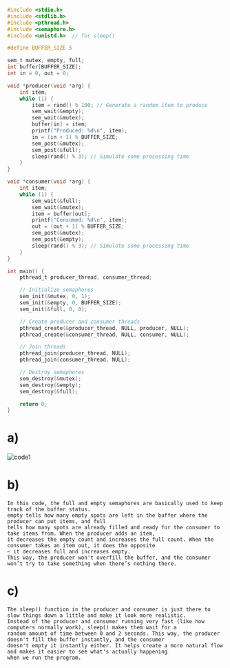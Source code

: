 ```c
#include <stdio.h>
#include <stdlib.h>
#include <pthread.h>
#include <semaphore.h>
#include <unistd.h>  // for sleep()

#define BUFFER_SIZE 5

sem_t mutex, empty, full;
int buffer[BUFFER_SIZE];
int in = 0, out = 0;

void *producer(void *arg) {
    int item;
    while (1) {
        item = rand() % 100; // Generate a random item to produce
        sem_wait(&empty);
        sem_wait(&mutex);
        buffer[in] = item;
        printf("Produced: %d\n", item);
        in = (in + 1) % BUFFER_SIZE;
        sem_post(&mutex);
        sem_post(&full);
        sleep(rand() % 3); // Simulate some processing time
    }
}

void *consumer(void *arg) {
    int item;
    while (1) {
        sem_wait(&full);
        sem_wait(&mutex);
        item = buffer[out];
        printf("Consumed: %d\n", item);
        out = (out + 1) % BUFFER_SIZE;
        sem_post(&mutex);
        sem_post(&empty);
        sleep(rand() % 3); // Simulate some processing time
    }
}

int main() {
    pthread_t producer_thread, consumer_thread;

    // Initialize semaphores
    sem_init(&mutex, 0, 1);
    sem_init(&empty, 0, BUFFER_SIZE);
    sem_init(&full, 0, 0);

    // Create producer and consumer threads
    pthread_create(&producer_thread, NULL, producer, NULL);
    pthread_create(&consumer_thread, NULL, consumer, NULL);

    // Join threads
    pthread_join(producer_thread, NULL);
    pthread_join(consumer_thread, NULL);

    // Destroy semaphores
    sem_destroy(&mutex);
    sem_destroy(&empty);
    sem_destroy(&full);

    return 0;
}

```
# a)
![code1](https://github.com/user-attachments/assets/83d1b025-59cc-4ce1-a252-c89036b79da4)

# b)
    In this code, the full and empty semaphores are basically used to keep track of the buffer status. 
    empty tells how many empty spots are left in the buffer where the producer can put items, and full 
    tells how many spots are already filled and ready for the consumer to take items from. When the producer adds an item, 
    it decreases the empty count and increases the full count. When the consumer takes an item out, it does the opposite 
    — it decreases full and increases empty. 
    This way, the producer won't overfill the buffer, and the consumer won’t try to take something when there’s nothing there.
# c)
    The sleep() function in the producer and consumer is just there to slow things down a little and make it look more realistic. 
    Instead of the producer and consumer running very fast (like how computers normally work), sleep() makes them wait for a 
    random amount of time between 0 and 2 seconds. This way, the producer doesn't fill the buffer instantly, and the consumer 
    doesn't empty it instantly either. It helps create a more natural flow and makes it easier to see what's actually happening 
    when we run the program.
